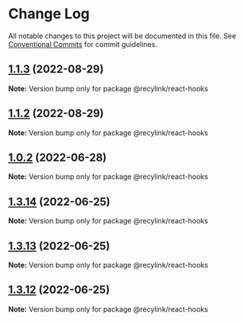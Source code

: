 # Change Log

All notable changes to this project will be documented in this file.
See [Conventional Commits](https://conventionalcommits.org) for commit guidelines.

## [1.1.3](https://github.com/recylink/recylink-commons/compare/@recylink/react-hooks@1.1.2...@recylink/react-hooks@1.1.3) (2022-08-29)

**Note:** Version bump only for package @recylink/react-hooks





## [1.1.2](https://github.com/recylink/recylink-commons/compare/@recylink/react-hooks@1.1.1...@recylink/react-hooks@1.1.2) (2022-08-29)

**Note:** Version bump only for package @recylink/react-hooks





## [1.0.2](https://github.com/recylink/recylink-commons/compare/@recylink/react-hooks@1.0.1...@recylink/react-hooks@1.0.2) (2022-06-28)

**Note:** Version bump only for package @recylink/react-hooks





## [1.3.14](https://github.com/recylink/recylink-commons/compare/v1.3.13...v1.3.14) (2022-06-25)

**Note:** Version bump only for package @recylink/react-hooks





## [1.3.13](https://github.com/recylink/recylink-commons/compare/v1.3.12...v1.3.13) (2022-06-25)

**Note:** Version bump only for package @recylink/react-hooks





## [1.3.12](https://github.com/recylink/recylink-commons/compare/v1.3.11...v1.3.12) (2022-06-25)

**Note:** Version bump only for package @recylink/react-hooks
